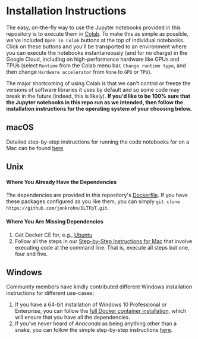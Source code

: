 # Installation Instructions

The easy, on-the-fly way to use the Jupyter notebooks provided in this repository is to execute them in [Colab](https://colab.research.google.com/notebooks/welcome.ipynb). 
To make this as simple as possible, we've included `Open in Colab` buttons at the top of individual notebooks. 
Click on these buttons and you'll be transported to an environment where you can execute the notebooks instantaneously (and for no charge) in the Google Cloud, including on high-performance hardware like GPUs and TPUs (select `Runtime` from the Colab menu bar, `Change runtime type`, and then change `Hardware accelerator` from `None` to `GPU` or `TPU`).

The major shortcoming of using Colab is that we can't control or freeze the versions of software libraries it uses by default and so some code may break in the future (indeed, this is likely).
**If you'd like to be 100% sure that the Jupyter notebooks in this repo run as we intended, then follow the installation instructions for the operating system of your choosing below.**


## macOS

Detailed step-by-step instructions for running the code notebooks for on a Mac can be found [here](https://github.com/jonkrohn/DLTFpT/blob/master/installation/macOS.md).


## Unix

#### Where You Already Have the Dependencies

The dependencies are provided in this repository's [Dockerfile](https://github.com/jonkrohn/DLTFpT/blob/master/Dockerfile). If you have these packages configured as you like them, you can simply `git clone https://github.com/jonkrohn/DLTFpT.git`.

#### Where You Are Missing Dependencies

1. Get Docker CE for, e.g., [Ubuntu](https://docs.docker.com/engine/installation/linux/docker-ce/ubuntu/)
2. Follow all the steps in our [Step-by-Step Instructions for Mac](ps://github.com/jonkrohn/DLTFpT/blob/master/installation/macOS.md) that involve executing code at the command line. That is, execute all steps but one, four and five. 

## Windows

Community members have kindly contributed different Windows installation instructions for different use-cases:

1. If you have a 64-bit installation of Windows 10 Professional or Enterprise, you can follow the [full Docker container installation](https://github.com/the-deep-learners/deep-learning-illustrated/blob/master/installation/step_by_step_Windows_Docker_install.md), which will ensure that you have all the dependencies. 
2. If you've never heard of *Anaconda* as being anything other than a snake, you can follow the simple step-by-step instructions [here](https://github.com/the-deep-learners/deep-learning-illustrated/blob/master/installation/simple_Windows_Anaconda_install.md). 

